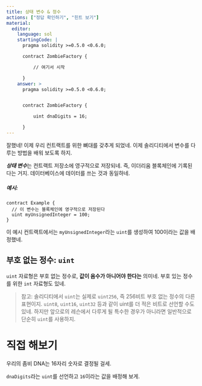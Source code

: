 ```yaml
---
title: 상태 변수 & 정수
actions: ["정답 확인하기", "힌트 보기"]
material:
  editor:
    language: sol
    startingCode: |
      pragma solidity >=0.5.0 <0.6.0;

      contract ZombieFactory {

          // 여기서 시작

      }
    answer: >
      pragma solidity >=0.5.0 <0.6.0;


      contract ZombieFactory {

          uint dnaDigits = 16;

      }
---
```


잘했네! 이제 우리 컨트랙트를 위한 뼈대를 갖추게 되었네. 이제 솔리디티에서 변수를 다루는 방법을 배워 보도록 하지.

***상태 변수***는 컨트랙트 저장소에 영구적으로 저장되네. 즉, 이더리움 블록체인에 기록된다는 거지. 데이터베이스에 데이터를 쓰는 것과 동일하네.

##### 예시:

```
contract Example {
  // 이 변수는 블록체인에 영구적으로 저장된다
  uint myUnsignedInteger = 100;
}
```

이 예시 컨트랙트에서는 `myUnsignedInteger`라는 `uint`를 생성하여 100이라는 값을 배정했네.

## 부호 없는 정수: `uint`

`uint` 자료형은 부호 없는 정수로, **값이 음수가 아니어야 한다는** 의미네. 부호 있는 정수를 위한 `int` 자료형도 있네.

> 참고: 솔리디티에서 `uint`는 실제로 `uint256`, 즉 256비트 부호 없는 정수의 다른 표현이지. `uint8`, `uint16`, `uint32` 등과 같이 uint를 더 적은 비트로 선언할 수도 있네. 하지만 앞으로의 레슨에서 다루게 될 특수한 경우가 아니라면 일반적으로 단순히 `uint`를 사용하지.

# 직접 해보기

우리의 좀비 DNA는 16자리 숫자로 결정될 걸세.

`dnaDigits`라는 `uint`를 선언하고 `16`이라는 값을 배정해 보게.

